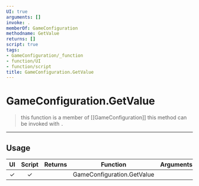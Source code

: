 ```yaml
---
UI: true
arguments: []
invoke: .
memberOf: GameConfiguration
methodname: GetValue
returns: []
script: true
tags:
- GameConfiguration/_function
- function/UI
- function/script
title: GameConfiguration.GetValue
---
```

# GameConfiguration.GetValue
> this function is a member of [[GameConfiguration]]
> this method can be invoked with `.`
-----
## Usage
|  UI | Script | Returns | Function | Arguments |
|:---:|:------:|-------:|:--------:|:---------|
|✓|✓||GameConfiguration.GetValue||
